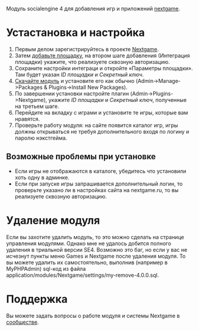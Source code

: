 Модуль socialengine 4 для добавления игр и приложений [nextgame](http://nextgame.ru).

# Устастановка и настройка

1. Первым делом зарегистрируйтесь в проекте [Nextgame](http://nextgame.ru/user/register).
2. Затем [добавьте площадку](http://nextgame.ru/user/channels/add), на втором шаге добавления (Интеграция площадки) укажите, что реализуете сквозную авторизацию.
3. Сохраните настройки интеграци и откройте «Параметры площадки». Там будет указан *ID площадки* и *Секретный ключ*.
4. [Скачайте модуль](http://nextgame.ru/module-nextgame-4.0.0.tar) и установите его как обычно (Admin->Manage->Packages & Plugins->Install New Packages).
5. По завершении установки настройте плагин (Admin->Plugins->Nextgame), укажите *ID площадки* и *Секретный ключ*, полученные на третьем шаге.
6. Перейдите на вкладку с играми и установите те игры, которые вам нравятся.
7. Проверьте работу модуля: на сайте появится каталог игр, игры должны открываться не требуя дополнительного входя по логину и паролю нэкстгейма.

## Возможные проблемы при установке

- Если игры не отображаются в каталоге, убедитесь что установили хоть одну в админке.
- Если при запуске игры запрашивается дополнительный логин, то проверьте указано ли в настройках сайта на nextgame.ru, то вы реализуете сквозную авторизацию.

# Удаление модуля

Если вы захотите удалить модуль, то это можно сделать на странице управления модулями. Однако мне не удалось добится полного удаления в триальной версии SE4.
Возможно это баг, но если у вас не исчезнут пункты меню Games и Nextgame после удаления модуля. То вы можете удалить их самостоятельно, выполнив (например в MyPHPAdmin) sql-код из файла application/modules/Nextgame/settings/my-remove-4.0.0.sql.

# Поддержка

Вы можете задать вопросы о работе модуля и системы Nextgame в [сообществе](http://approad.reformal.ru/).
